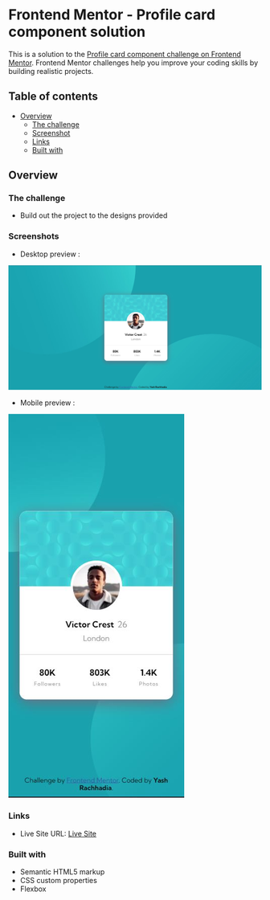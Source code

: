 # Frontend Mentor - Profile card component solution

This is a solution to the [Profile card component challenge on Frontend Mentor](https://www.frontendmentor.io/challenges/profile-card-component-cfArpWshJ). Frontend Mentor challenges help you improve your coding skills by building realistic projects.

## Table of contents

- [Overview](#overview)
  - [The challenge](#the-challenge)
  - [Screenshot](#screenshot)
  - [Links](#links)
  - [Built with](#built-with)

## Overview

### The challenge

- Build out the project to the designs provided

### Screenshots

- Desktop preview :

![Desktop Preview](results/desktop-preview.JPG)

- Mobile preview :

![Mobile Preview](results/mobile-preview.JPG)

### Links

- Live Site URL: [Live Site](https://yashrachhadia.github.io/Profile-card-component/)

### Built with

- Semantic HTML5 markup
- CSS custom properties
- Flexbox

